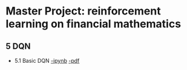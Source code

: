 # Master Project: reinforcement learning on financial mathematics
## 5 DQN
- 5.1 Basic DQN [-ipynb](wenhao/hjb_mdp_nn.ipynb) [-pdf](wenhao/doc/5.1.pdf)
